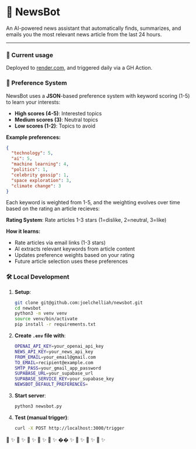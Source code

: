 # 📰 NewsBot

An AI-powered news assistant that automatically finds, summarizes, and emails you the most relevant news article from the last 24 hours.

---

### 🤖 Current usage
Deployed to [render.com](https://dashboard.render.com/), and triggered daily via a GH Action.

### 🎯 Preference System

NewsBot uses a **JSON**-based preference system with keyword scoring (1-5) to learn your interests:

- **High scores (4-5)**: Interested topics
- **Medium scores (3)**: Neutral topics
- **Low scores (1-2)**: Topics to avoid

**Example preferences:**
```json
{
  "technology": 5,
  "ai": 5,
  "machine learning": 4,
  "politics": 1,
  "celebrity gossip": 1,
  "space exploration": 3,
  "climate change": 3
}
```

Each keyword is weighted from 1-5, and the weighting evolves over time based on the rating an article recieves:

**Rating System**: Rate articles 1-3 stars (1=dislike, 2=neutral, 3=like)

**How it learns:**
- Rate articles via email links (1-3 stars)
- AI extracts relevant keywords from article content
- Updates preference weights based on your rating
- Future article selection uses these preferences

### 🛠️ Local Development

1. **Setup**:
   ```bash
   git clone git@github.com:joelchelliah/newsbot.git
   cd newsbot
   python3 -m venv venv
   source venv/bin/activate
   pip install -r requirements.txt
   ```

2. **Create `.env` file with**:
   ```bash
   OPENAI_API_KEY=your_openai_api_key
   NEWS_API_KEY=your_news_api_key
   FROM_EMAIL=your_email@gmail.com
   TO_EMAIL=recipient@example.com
   SMTP_PASS=your_gmail_app_password
   SUPABASE_URL=your_supabase_url
   SUPABASE_SERVICE_KEY=your_supabase_key
   NEWSBOT_DEFAULT_PREFERENCES=
   ```

3. **Start server**:
   ```bash
   python3 newsbot.py
   ```

4. **Test (manual trigger)**:
   ```bash
   curl -X POST http://localhost:3000/trigger
   ```

📰 ✨ 📰 ✨ 📰 ✨ 📰 ✨ 📰 ✨ �� ✨ 📰 ✨ 📰 ✨ 📰 ✨
